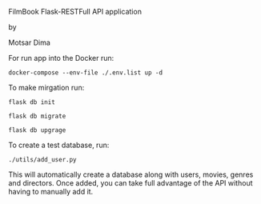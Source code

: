 FilmBook Flask-RESTFull API application 

by

Motsar Dima

For run app into the Docker run:

`docker-compose --env-file ./.env.list up -d`

To make mirgation run:


`flask db init`

`flask db migrate`

`flask db upgrage`

To create a test database, run:

`./utils/add_user.py`

This will automatically create a database along with users, movies, genres and directors.
Once added, you can take full advantage of the API without having to manually add it.
